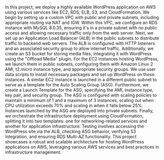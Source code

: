 In this project, we deploy a highly available WordPress application on AWS using various services like EC2, RDS, ELB, S3, and CloudFormation. We begin by setting up a custom VPC with public and private subnets, including appropriate routing via NAT and IGW. Within this VPC, we configure an RDS instance with MySQL 8.0.35, ensuring it's in a private subnet with no public access and allowing necessary traffic only from the web server.
Next, we set up an Application Load Balancer (ALB) in the public subnets to distribute traffic to backend web servers. The ALB is configured with HTTP listeners and an associated security group to allow internet traffic. Additionally, we create an S3 bucket for storing media files, integrating it with WordPress using the "Offload Media" plugin.
For the EC2 instances hosting WordPress, we launch them in public subnets, configuring them with Amazon Linux 2 AMI, t2.micro instance type, and appropriate security groups. We use user data scripts to install necessary packages and set up WordPress on these instances. A similar EC2 instance is launched in a different public subnet to serve as a template for the Auto Scaling Group (ASG).
Furthermore, we create a Launch Template for the ASG, specifying the AMI, instance type, key pair, and security group. The ASG is configured with scaling policies to maintain a minimum of 1 and a maximum of 3 instances, scaling out when CPU utilization exceeds 70% and scaling in when it falls below 25%. Instances launched by the ASG are deployed into private subnets.
Finally, we orchestrate the infrastructure deployment using CloudFormation, splitting it into two templates: one for networking-related services and another for application infrastructure. Testing involves accessing the WordPress site via the ALB, checking ASG behavior, verifying S3 integration, and ensuring RDS Multi-AZ functionality.
This project showcases a robust and scalable architecture for hosting WordPress applications on AWS, leveraging various AWS services and best practices in infrastructure management.
